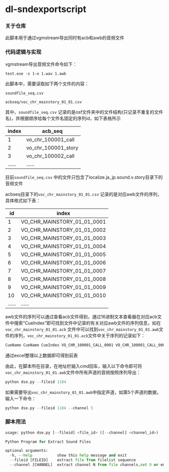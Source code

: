 # dl-sndexportscript

### 关于仓库

此脚本用于通过vgmstream导出同时有acb和awb的音频文件



### 代码逻辑与实现

vgmstream导出音频文件命令如下：

`test.exe -s 1-o 1.wav 1.awb`

此脚本中，需要读取如下两个文件的内容：

`soundfile_seq.csv`

`acbseq/voc_chr_mainstory_01_01.csv`

其中，`soundfile_seq.csv` 记录的是osf文件夹中的文件结构(只记录不重复的文件名)，并根据顺序给每个文件名固定的序列id，如下表格所示

| index  | acb_seq             |
| ------ | ------------------- |
| 1      | vo_chr_100001_call  |
| 2      | vo_chr_100001_story |
| 3      | vo_chr_100002_call  |
| ...... | ......              |

目前`soundfile_seq.csv` 中的文件只包含了localize.ja_jp.sound.v.story目录下的音频文件

acbseq目录下的`voc_chr_mainstory_01_01.csv` 记录的是对应awb文件的序列，具体格式如下表：

| id     | index                       |
| ------ | --------------------------- |
| 1      | VO_CHR_MAINSTORY_01_01_0001 |
| 2      | VO_CHR_MAINSTORY_01_01_0002 |
| 3      | VO_CHR_MAINSTORY_01_01_0003 |
| 4      | VO_CHR_MAINSTORY_01_01_0004 |
| 5      | VO_CHR_MAINSTORY_01_01_0005 |
| 6      | VO_CHR_MAINSTORY_01_01_0006 |
| 7      | VO_CHR_MAINSTORY_01_01_0007 |
| 8      | VO_CHR_MAINSTORY_01_01_0008 |
| 9      | VO_CHR_MAINSTORY_01_01_0009 |
| 10     | VO_CHR_MAINSTORY_01_01_0010 |
| ...... | ......                      |

awb文件的序列可以通过查看acb文件得到，通过16进制文本查看器在对应acb文件中搜索“CueIndex”即可找到文件中记录的有关对应awb文件的序列信息，如在`voc_chr_mainstory_01_01.acb` 文件中可以找到`voc_chr_mainstory_01_01.awb`文件的序列，`voc_chr_mainstory_01_01.acb`文件中关于序列的记录如下：

```c
CueName CueName CueIndex VO_CHR_100001_CALL_0001 VO_CHR_100001_CALL_0002 VO_CHR_100001_CALL_0003 VO_CHR_100001_CALL_0004 VO_CHR_100001_CALL_0005 VO_CHR_100001_CALL_0011 VO_CHR_100001_CALL_0012 VO_CHR_100001_CALL_0013 VO_CHR_100001_CALL_0014 VO_CHR_100001_CALL_0015 VO_CHR_100001_CALL_0016 VO_CHR_100001_CALL_0017 VO_CHR_100001_CALL_0018 VO_CHR_100001_CALL_0019 VO_CHR_100001_CALL_0020 VO_CHR_100001_CALL_0021 VO_CHR_100001_CALL_0022 VO_CHR_100001_CALL_0023 VO_CHR_100001_CALL_0024 VO_CHR_100001_CALL_0025 VO_CHR_100001_CALL_0026 VO_CHR_100001_CALL_0027 VO_CHR_100001_CALL_0028 VO_CHR_100001_CALL_0029 VO_CHR_100001_CALL_0030
```

通过excel整理以上数据即可得到前表

由此，在脚本所在目录，在地址栏输入cmd回车，输入以下命令即可将`voc_chr_mainstory_01_01.awb`文件中所有声道的音频按照序列导出：

```python
python dse.py --fileid 1184
```

如果需要导出`voc_chr_mainstory_01_01.awb`中指定声道，如第5个声道的数据，输入一下命令：

```python
python dse.py --fileid 1184 --channel 5
```



### 脚本用法

```python
usage: python dse.py [--fileid] <file_id> ([--channel] <channel_id>)

Python Program for Extract Sound Files

optional arguments:
  -h, --help           show this help message and exit
  --fileid [FILEID]    extract file from filelist sequence
  --channel [CHANNEL]  extract channel N from file channels,set 0 or empty extract all single channel
```

